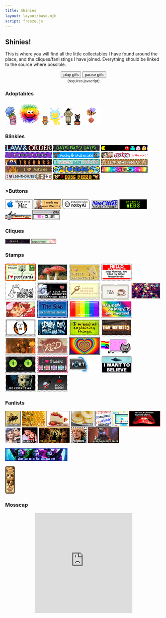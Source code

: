 ```yaml
---
title: Shinies
layout: layout/base.njk
script: freeze.js
---
```

    
## Shinies! 

This is where you will find all the little collectables I have found around the place, and the cliques/fanlistings I have joined. Everything should be linked to the source where possible. 


<div class="freeze"> <!-- gifs start paused -->

  <div style="text-align: center;">
    <button onclick="resumegifs()">play gifs</button> 
    <button onclick="freezegifs()">pause gifs</button>
    <div class="clear"></div>
    <small>(requires javacript)</small>
  </div>

<!---
template: <a href=""><img src=""></a>
--->

<!-- Adoptables-->
<div class="textbox">

### Adoptables 

  <a href="https://www.lejlart.com/apple.html"><img src="images/adoptables/lacroixhydrangea.png"></a> <a href="https://turtlewitch.neocities.org/rescues.html"><img src="images/adoptables/fluffsace.png"></a> 
  <a href="https://blanketfort.neocities.org/adoptables"><img src="images/adoptables/mail bear.png"></a>
  <a href="https://mooncandy.toys/adopt"><img src="images/adoptables/tina-alien-cat-3.png"></a>
  <a href="https://newlambda.neocities.org/stuff/adopt"><img src="images/adoptables/nicky.png"></a>
  <a href="https://newlambda.neocities.org/stuff/adopt"><img src="images/adoptables/pxl_LegendofLuoXiaohei.png"></a>
  <a href="https://thegardenofmadeline.neocities.org/pages/adopts"><img src="images/adoptables/may12023.png" width="60px"></a>
</div>

<!-- Blinkies -->

<div class="textbox">

### Blinkies 

  <img src="images/blinkies/lando.png"> 
  <img src="images/blinkies/bats.png"> 
  <img src="images/blinkies/game.png"> 
  <img src="images/blinkies/click.png">
  <a href="https://blinki.es/tv/rocky-and-bullwinkle.html"><img src="images/blinkies/rocky-and-bullwinkle.png"></a>
  <a href="https://blinki.es/movie/grease-is-the-word.html"><img src="images/blinkies/grease-is-the-word.png"></a>
  <a href="https://blinki.es/movie/tremors.html"><img src="images/blinkies/tremors.png"></a>
  <a href="https://shishka.neocities.org/shishka/blinkies"><img src="images/blinkies/blinkie-i-block.png"></a> 
  <a href="https://web.archive.org/web/20091027123659/http://geocities.com/jrwrfulton/images/gingerbreadluv.gif"><img src="images/blinkies/gingerbreadluv.png"></a> 
  <a href="https://web.archive.org/web/20091027032116/http://geocities.com/dustydriveway/autumn_2.gif"><img src="images/blinkies/autumn_2.png"></a>
  <img src="images/blinkies/aishas.png">
  <img src="images/blinkies/iloveglitter.png"> 
  <img src="images/blinkies/ilovelighthouses.png"> 
  <img src="images/blinkies/ilovepizza.png">
</div>


<!-- Buttons -->
<div class="textbox">

### >Buttons 

  <img src="images/buttons/macmade-wht.png"> <img src="images/buttons/myownwebsite.png"> <img src="images/buttons/Produced-By-Human-Not-By-AI-Badge-white.png" width="88px" height="32"> <img src="images/buttons/neocities_button.png"> <img src="images/buttons/roly-saynotoweb3.png"> <img src="images/buttons/startrek.png"> <a href="https://moonpr1sm.com/random/30plusclub"><img src="images/buttons/30plusclub.png"></a>
</div>

<!-- Cliques -->
<div class="textbox">

### Cliques 
  <a href="https://www.lejlart.com/apple.html"><img src="images/cliques/mcspace.png"></a>
  <a href="https://www.lejlart.com/apple.html"><img src="images/cliques/mcppm.png"></a>
</div>

<!-- Stamps -->

<div class="textbox">

### Stamps 
  <a href="https://www.deviantart.com/wotawota/art/I-Love-Postcards-735447421"><img src="images/stamps/iheartpostcards.png"></a>
  <a href="https://www.deviantart.com/oceanstamps/art/Amanita-muscaria-stamp-512931703"><img src="images/stamps/amanitamuscaria.png"></a>
  <a href="https://www.deviantart.com/pai-thagoras/art/I-Love-Cheese-Sandwiches-244180282"><img src="images/stamps/cheesesandwich.png"></a>
  <a href="https://www.deviantart.com/cfryant/art/Hello-my-name-is-65969527"><img src="images/stamps/hellomynameis.png"></a>
  <a href="https://www.deviantart.com/sharkfold/art/Studio-Ghibli-Fan-45074936"><img src="images/stamps/ghiblifan.png"></a>
  <a href="https://www.deviantart.com/loneantarcticwolf/art/I-Love-My-Companion-Cube-69586805"><img src="images/stamps/i_love_my_companion_cube_by_loneantarcticwolf.png"></a> <a href="https://www.deviantart.com/kezzi-rose/art/Marshmallow-Stamp-80164985"><img src="images/stamps/torturemarsh.png"></a> <a href="https://www.deviantart.com/mc2lane-adopts/art/F2U-Tea-Lover-Stamp-671358048"><img src="images/stamps/tea.png"></a> <a href="https://www.deviantart.com/thecandycoating/art/Sparkle-Waterfall-Stamp-636610709"><img src="images/stamps/sparkle_waterfall.png"></a> <a href="https://www.deviantart.com/sideshow-coholic/art/SSC-stamp-282538561"><img src="images/stamps/strawshort.png"></a> <a href="https://www.deviantart.com/clefairykid/art/The-Sims-Loading-196991324"><img src="images/stamps/sims.png"></a> <a href="https://www.deviantart.com/jam-fairy/art/I-Heart-Rainbows-94877007"><img src="images/stamps/i_heart_rainbows_by_jam_fairy.png"></a>
<a href="https://www.deviantart.com/anime-dragon-tamer/gallery/31309401/stamps"><img src="images/stamps/rainbowgradient.png"></a> <a href="https://www.deviantart.com/demire/art/minimal-FireAlpaca-stamp-390483089"><img src="images/stamps/firealpaca.png"></a> <a href="https://www.deviantart.com/twomakesaparty/art/Scooby-Doo-Stamp-364802673"><img src="images/stamps/scooby.png"></a> <a href="https://www.deviantart.com/sonira-stamps/art/Explaining-Stamp-151139115"><img src="images/stamps/badexplaining.png"></a> <a href="https://www.deviantart.com/stamps-by-mephie"><img src="images/stamps/tf2stamp.png"></a> 
<a href="https://www.deviantart.com/stamps-by-mephie"><img src="images/stamps/pyro1.png"></a>
<a href="https://www.deviantart.com/supasoldier/gallery/7819602/stamps"><img src="images/stamps/tf2red.png"></a> <a href="https://www.deviantart.com/aaestheticc/art/rainbow-01-732813715"><img src="images/stamps/rbow.png"></a> <a href="https://www.deviantart.com/estecka/art/Nyan-Stamp-289447160"><img src="images/stamps/catnyancat.png"></a> <a href="https://www.deviantart.com/bigblueghost/art/Black-Cat-Stamp-568425829"><img src="images/stamps/blackcateyes.png"></a> <a href="https://pixelsafari.neocities.org/stamps/"><img src="images/stamps/ilovestamps.png"></a> <a href="https://pixelsafari.neocities.org/stamps/"><img src="images/stamps/portal1.png"></a> <a href="https://pixelsafari.neocities.org/stamps/"><img src="images/stamps/believe.png"></a> <a href="https://pixelsafari.neocities.org/stamps/"><img src="images/stamps/horror.png"></a> <a href="https://pixelsafari.neocities.org/stamps/"><img src="images/stamps/rockmusic.png"></a>

</div>
</div><!-- closing tag for freeze div -->

<!-- Fanlists-->
<div class="textbox">

### Fanlists 
  <a href="http://rhythm-emotion.net/bumblebees/index.php"><img src="images/fanlists/bumble50501.png" title="Bumblebee Fan"></a>
  <a href="https://kelli.altervista.org/bees/index.php"><img src="images/fanlists/bees42a7f0.png" Title="Beeeeees! Fan"></a>
  <a href="http://contradiction.altervista.org/cheesecake/index.php"><img src="images/fanlists/cheesecake.png"></a> 
  <a href="http://fanderful.altervista.org/pineapple/index.php"><img src="images/fanlists/pineapple.png"></a> 
  <a href="https://fans.thislove.nu/html/"><img src="images/fanlists/html50x50_002.png" title="HTML Fan"></a>
  <a href="https://fan.enamour.nu/web/"><img src="images/fanlists/webdesign.png"></a>
  <a href="https://10-31.net/fans/rhps/index.php"><img src="images/fanlists/rhps100x50_1.png"></a>
  <a href="https://theatregirl.net/grease"><img src="images/fanlists/grease50x50.png"></a>
  <a href="https://10-31.net/megan/grease2/index.php"><img src="images/fanlists/grease2.png"></a>
  <a href="http://silent.am/wickerman/index.php"><img src="images/fanlists/wickerman73.png"></a>
  <a href="https://moudoku.com/stargate/index.php"><img src="images/fanlists/sg50x50x01.png"></a>
  <a href="https://www.purifiedfiction.com/repothegeneticopera/"><img src="images/fanlists/repo100x50-3.gif"></a>

  <a href="http://into-a-dream.com.ar/wwstv/"><img src="images/fanlists/wwdits200x40_06.png"></a>

  <a href="https://theatregirl.net/cats/index.php"><img src="images/fanlists/cats31x88-1.gif" title="Cats Fan"></a>
</div>

<div class="textbox">

### Mosscap 
  <div style="text-align:center;">
  <!--10 coins-->
  <iframe width="314" height="321" scrolling="no" src="https://gifypet.neocities.org/pet/pet.html?name=Mosscap&dob=1724573017&gender=undefined&element=Fire&pet=robot.gif&map=forest.jpg&background=&tablecolor=%23529d32&textcolor=black" frameborder="0"></iframe>
</div>
</div>
